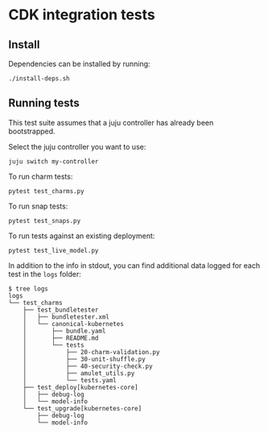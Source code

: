 # CDK integration tests

## Install

Dependencies can be installed by running:
```
./install-deps.sh
```

## Running tests

This test suite assumes that a juju controller has already been bootstrapped.

Select the juju controller you want to use:
```
juju switch my-controller
```

To run charm tests:
```
pytest test_charms.py
```

To run snap tests:
```
pytest test_snaps.py
```

To run tests against an existing deployment:
```
pytest test_live_model.py
```

In addition to the info in stdout, you can find additional data logged for each
test in the `logs` folder:
```
$ tree logs
logs
└── test_charms
    ├── test_bundletester
    │   ├── bundletester.xml
    │   └── canonical-kubernetes
    │       ├── bundle.yaml
    │       ├── README.md
    │       └── tests
    │           ├── 20-charm-validation.py
    │           ├── 30-unit-shuffle.py
    │           ├── 40-security-check.py
    │           ├── amulet_utils.py
    │           └── tests.yaml
    ├── test_deploy[kubernetes-core]
    │   ├── debug-log
    │   └── model-info
    └── test_upgrade[kubernetes-core]
        ├── debug-log
        └── model-info
```
